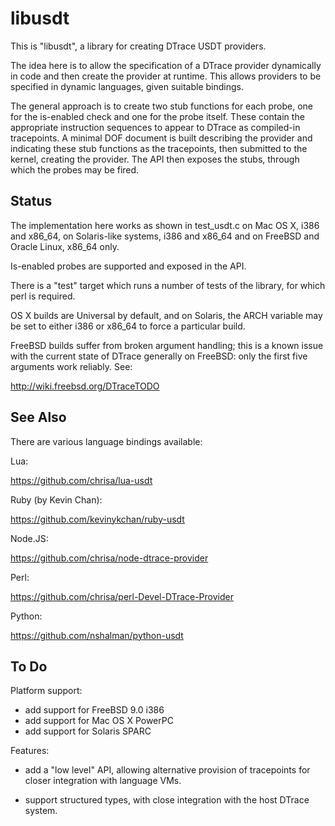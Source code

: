 libusdt
=======

This is "libusdt", a library for creating DTrace USDT providers.

The idea here is to allow the specification of a DTrace provider
dynamically in code and then create the provider at runtime. This
allows providers to be specified in dynamic languages, given suitable
bindings.

The general approach is to create two stub functions for each probe,
one for the is-enabled check and one for the probe itself. These
contain the appropriate instruction sequences to appear to DTrace as
compiled-in tracepoints. A minimal DOF document is built describing
the provider and indicating these stub functions as the tracepoints,
then submitted to the kernel, creating the provider. The API then
exposes the stubs, through which the probes may be fired.

Status
------

The implementation here works as shown in test_usdt.c on Mac OS X,
i386 and x86_64, on Solaris-like systems, i386 and x86_64 and on
FreeBSD and Oracle Linux, x86_64 only.

Is-enabled probes are supported and exposed in the API.

There is a "test" target which runs a number of tests of the library,
for which perl is required.

OS X builds are Universal by default, and on Solaris, the ARCH
variable may be set to either i386 or x86_64 to force a particular
build.

FreeBSD builds suffer from broken argument handling; this is a known
issue with the current state of DTrace generally on FreeBSD: only the
first five arguments work reliably. See:

  http://wiki.freebsd.org/DTraceTODO

See Also
--------

There are various language bindings available:

Lua:

  https://github.com/chrisa/lua-usdt

Ruby (by Kevin Chan):

  https://github.com/kevinykchan/ruby-usdt

Node.JS:

  https://github.com/chrisa/node-dtrace-provider

Perl:

  https://github.com/chrisa/perl-Devel-DTrace-Provider

Python:

  https://github.com/nshalman/python-usdt

To Do
-----

Platform support:

 * add support for FreeBSD 9.0 i386
 * add support for Mac OS X PowerPC
 * add support for Solaris SPARC

Features:

 * add a "low level" API, allowing alternative provision of
   tracepoints for closer integration with language VMs. 

 * support structured types, with close integration with the host
   DTrace system.
